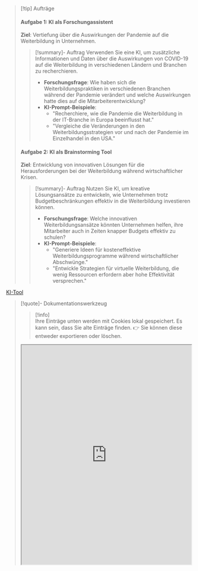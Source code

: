 
>[!tip] Aufträge
>#### Aufgabe 1: KI als Forschungassistent
> **Ziel**: Vertiefung über die Auswirkungen der Pandemie auf die Weiterbildung in Unternehmen.
>>[!summary]- Auftrag
>>Verwenden Sie eine KI, um zusätzliche Informationen und Daten über die Auswirkungen von COVID-19 auf die Weiterbildung in verschiedenen Ländern und Branchen zu recherchieren.
>> - **Forschungsfrage**: Wie haben sich die Weiterbildungspraktiken in verschiedenen Branchen während der Pandemie verändert und welche Auswirkungen hatte dies auf die Mitarbeiterentwicklung?
>> - **KI-Prompt-Beispiele**:
>>     - "Recherchiere, wie die Pandemie die Weiterbildung in der IT-Branche in Europa beeinflusst hat."
>>     - "Vergleiche die Veränderungen in den Weiterbildungsstrategien vor und nach der Pandemie im Einzelhandel in den USA."
>       
>#### Aufgabe 2: KI als Brainstorming Tool
> **Ziel**: Entwicklung von innovativen Lösungen für die Herausforderungen bei der Weiterbildung während wirtschaftlicher Krisen.
>>[!summary]- Auftrag 
>> Nutzen Sie KI, um kreative Lösungsansätze zu entwickeln, wie Unternehmen trotz Budgetbeschränkungen effektiv in die Weiterbildung investieren können.
>> - **Forschungsfrage**: Welche innovativen Weiterbildungsansätze könnten Unternehmen helfen, ihre Mitarbeiter auch in Zeiten knapper Budgets effektiv zu schulen?
>> - **KI-Prompt-Beispiele**:
>>     - "Generiere Ideen für kosteneffektive Weiterbildungsprogramme während wirtschaftlicher Abschwünge."
>>     - "Entwickle Strategien für virtuelle Weiterbildung, die wenig Ressourcen erfordern aber hohe Effektivität versprechen."

[KI-Tool](https://tools.fobizz.com/p/login)

>[!quote]- Dokumentationswerkzeug
>>[!info]  
>Ihre Einträge unten werden mit Cookies lokal gespeichert. Es kann sein, dass Sie alte Einträge finden. 
>👉 Sie können diese entweder exportieren oder löschen.
><iframe width="100%" height="600" src="https://app.Lumi.education/run/HvNdGA" allowfullscreen allow="geolocation *; autoplay; encrypted-media"></iframe>

